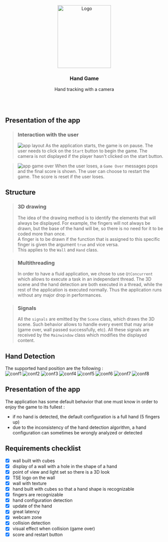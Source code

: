 <div align="center">
    <img src="./ressources/imgs/hand_pixel_art.png" alt="Logo" width="170" height="200">
    <h3 align="center">Hand Game</h3>
    <p align="center">Hand tracking with a camera</p>
    <br />
</div>
<br/>

## Presentation of the app

>### Interaction with the user
>
>![app layout](./ressources/imgs/app_layout.png)
>As the application starts, the game is on pause. The user needs to click on the `Start` button to begin the game. The camera is not displayed if the player hasn't clicked on the start button.

>![app game over](./ressources/imgs/app_game_over.png)
>When the user loses, a `Game Over` messages pops and the final score is shown. The user can choose to restart the game. The score is reset if the user loses.

## Structure

>### 3D drawing
>
>The idea of the drawing method is to identify the elements that will always be displayed. For example, the fingers will not always be drawn, but the base of the hand will be, so there is no need for it to be coded more than once.  
A finger is to be drawn if the function that is assigned to this specific finger is given the argument `true` and vice versa.  
This applies to the `Wall` and `Hand` class.  

>### Multithreading
>
>In order to have a fluid application, we chose to use `QtConcurrent` which allows to execute a task in an independant thread. The 3D scene and the hand detection are both executed in a thread, while the rest of the application is executed normally. Thus the application runs without any major drop in performances.

>### Signals
>
>All the `signals` are emitted by the `Scene` class, which draws the 3D scene. Such behavior allows to handle every event that may arise (game over, wall passed successfully, etc). All these signals are received by the `Mainwindow` class which modifies the displayed content.

## Hand Detection

The supported hand position are the following :  
![conf1](./ressources/imgs/conf1.png)
![conf2](./ressources/imgs/conf2.png)
![conf3](./ressources/imgs/conf3.png)
![conf4](./ressources/imgs/conf4.png)
![conf5](./ressources/imgs/conf5.png)
![conf6](./ressources/imgs/conf6.png)
![conf7](./ressources/imgs/conf7.png)
![conf8](./ressources/imgs/conf8.png)

## Presentation of the app

The application has some default behavior that one must know in order to enjoy the game to its fullest :  
- if no hand is detected, the default configuration is a full hand (5 fingers up)
- due to the inconsistency of the hand detection algorithm, a hand configuration can sometimes be wrongly analyzed or detected

## Requirements checklist

- [x] wall built with cubes
- [x] display of a wall with a hole in the shape of a hand
- [x] point of view and light set so there is a 3D look
- [x] TSE logo on the wall
- [x] wall with texture
- [x] hand built with cubes so that a hand shape is recognizable
- [x] fingers are recognizable
- [x] hand configuration detection
- [x] update of the hand
- [x] great latency
- [x] webcam zone
- [x] collision detection
- [x] visual effect when collision (game over)
- [x] score and restart button
